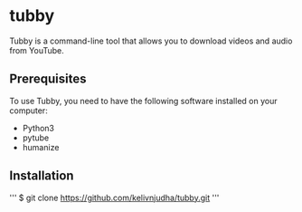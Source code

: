 # tubby

Tubby is a command-line tool that allows you to download videos and audio from YouTube.

## Prerequisites

To use Tubby, you need to have the following software installed on your computer:

* Python3
* pytube
* humanize

## Installation
'''
$ git clone https://github.com/kelivnjudha/tubby.git
'''
